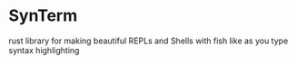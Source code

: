 # SynTerm
rust library for making beautiful REPLs and Shells with fish like as you type syntax highlighting
